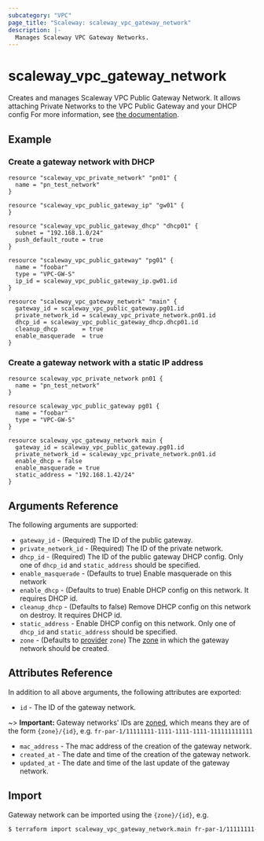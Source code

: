 ```yaml
---
subcategory: "VPC"
page_title: "Scaleway: scaleway_vpc_gateway_network"
description: |-
  Manages Scaleway VPC Gateway Networks.
---
```


# scaleway_vpc_gateway_network

Creates and manages Scaleway VPC Public Gateway Network.
It allows attaching Private Networks to the VPC Public Gateway and your DHCP config
For more information, see [the documentation](https://developers.scaleway.com/en/products/vpc-gw/api/v1/#step-3-attach-private-networks-to-the-vpc-public-gateway).

## Example

### Create a gateway network with DHCP

```hcl
resource "scaleway_vpc_private_network" "pn01" {
  name = "pn_test_network"
}

resource "scaleway_vpc_public_gateway_ip" "gw01" {
}

resource "scaleway_vpc_public_gateway_dhcp" "dhcp01" {
  subnet = "192.168.1.0/24"
  push_default_route = true
}

resource "scaleway_vpc_public_gateway" "pg01" {
  name = "foobar"
  type = "VPC-GW-S"
  ip_id = scaleway_vpc_public_gateway_ip.gw01.id
}

resource "scaleway_vpc_gateway_network" "main" {
  gateway_id = scaleway_vpc_public_gateway.pg01.id
  private_network_id = scaleway_vpc_private_network.pn01.id
  dhcp_id = scaleway_vpc_public_gateway_dhcp.dhcp01.id
  cleanup_dhcp       = true
  enable_masquerade  = true
}
```

### Create a gateway network with a static IP address

```hcl
resource scaleway_vpc_private_network pn01 {
  name = "pn_test_network"
}

resource scaleway_vpc_public_gateway pg01 {
  name = "foobar"
  type = "VPC-GW-S"
}

resource scaleway_vpc_gateway_network main {
  gateway_id = scaleway_vpc_public_gateway.pg01.id
  private_network_id = scaleway_vpc_private_network.pn01.id
  enable_dhcp = false
  enable_masquerade = true
  static_address = "192.168.1.42/24"
}
```

## Arguments Reference

The following arguments are supported:

- `gateway_id` - (Required) The ID of the public gateway.
- `private_network_id` - (Required) The ID of the private network.
- `dhcp_id` - (Required) The ID of the public gateway DHCP config. Only one of `dhcp_id` and `static_address` should be specified.
- `enable_masquerade` - (Defaults to true) Enable masquerade on this network
- `enable_dhcp` - (Defaults to true) Enable DHCP config on this network. It requires DHCP id.
- `cleanup_dhcp` - (Defaults to false) Remove DHCP config on this network on destroy. It requires DHCP id.
- `static_address` - Enable DHCP config on this network. Only one of `dhcp_id` and `static_address` should be specified.
- `zone` - (Defaults to [provider](../index.md#zone) `zone`) The [zone](../guides/regions_and_zones.md#zones) in which the gateway network should be created.

## Attributes Reference

In addition to all above arguments, the following attributes are exported:

- `id` - The ID of the gateway network.

~> **Important:** Gateway networks' IDs are [zoned](../guides/regions_and_zones.md#resource-ids), which means they are of the form `{zone}/{id}`, e.g. `fr-par-1/11111111-1111-1111-1111-111111111111`

- `mac_address` - The mac address of the creation of the gateway network.
- `created_at` - The date and time of the creation of the gateway network.
- `updated_at` - The date and time of the last update of the gateway network.

## Import

Gateway network can be imported using the `{zone}/{id}`, e.g.

```bash
$ terraform import scaleway_vpc_gateway_network.main fr-par-1/11111111-1111-1111-1111-111111111111
```

